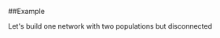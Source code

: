 
<!--
FrozenIsBool False
-->

##Example

Let's build one network with two populations but disconnected